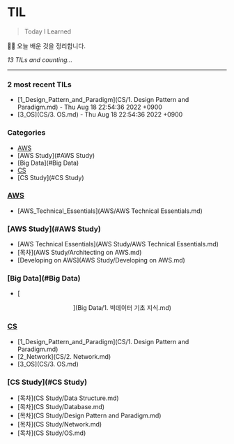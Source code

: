 # TIL
> Today I Learned

🏄‍♂️ 오늘 배운 것을 정리합니다.  


_13 TILs and counting..._

---

### 2 most recent TILs

- [1_Design_Pattern_and_Paradigm](CS/1. Design Pattern and Paradigm.md) - Thu Aug 18 22:54:36 2022 +0900
- [3_OS](CS/3. OS.md) - Thu Aug 18 22:54:36 2022 +0900

### Categories

- [AWS](#AWS)
- [AWS Study](#AWS Study)
- [Big Data](#Big Data)
- [CS](#CS)
- [CS Study](#CS Study)

### [AWS](#AWS)
- [AWS_Technical_Essentials](AWS/AWS Technical Essentials.md)

### [AWS Study](#AWS Study)
- [AWS Technical Essentials](AWS Study/AWS Technical Essentials.md)
- [목차](AWS Study/Architecting on AWS.md)
- [Developing on AWS](AWS Study/Developing on AWS.md)

### [Big Data](#Big Data)
- [<p align="center">](Big Data/1. 빅데이터 기초 지식.md)

### [CS](#CS)
- [1_Design_Pattern_and_Paradigm](CS/1. Design Pattern and Paradigm.md)
- [2_Network](CS/2. Network.md)
- [3_OS](CS/3. OS.md)

### [CS Study](#CS Study)
- [목차](CS Study/Data Structure.md)
- [목차](CS Study/Database.md)
- [목차](CS Study/Design Pattern and Paradigm.md)
- [목차](CS Study/Network.md)
- [목차](CS Study/OS.md)

[1]: https://simonwillison.net/2020/Apr/20/self-rewriting-readme/
[2]: https://github.com/jbranchaud/til

